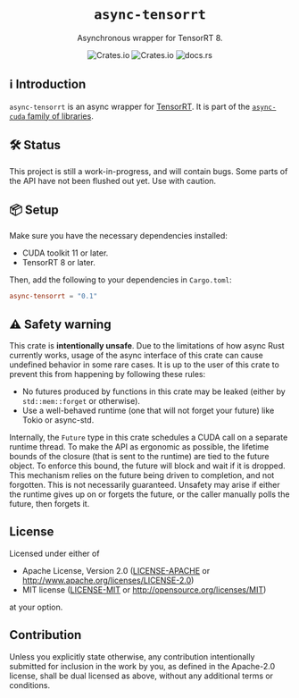 <h1 align="center">
  <code>async-tensorrt</code>
</h1>
<p align="center">Asynchronous wrapper for TensorRT 8.</p>
<div align="center">

![Crates.io](https://img.shields.io/crates/v/async-tensorrt)
![Crates.io](https://img.shields.io/crates/l/async-tensorrt)
![docs.rs](https://img.shields.io/docsrs/async-tensorrt)

</div>

## ℹ️ Introduction

`async-tensorrt` is an async wrapper for [TensorRT](https://developer.nvidia.com/tensorrt).
It is part of the [`async-cuda` family of libraries](./../..).

## 🛠 S️️tatus

This project is still a work-in-progress, and will contain bugs. Some parts of the API have not
been flushed out yet. Use with caution.

## 📦 Setup

Make sure you have the necessary dependencies installed:

* CUDA toolkit 11 or later.
* TensorRT 8 or later.

Then, add the following to your dependencies in `Cargo.toml`:

```toml
async-tensorrt = "0.1"
```

## ⚠️ Safety warning

This crate is **intentionally unsafe**. Due to the limitations of how async Rust currently works,
usage of the async interface of this crate can cause undefined behavior in some rare cases. It is up
to the user of this crate to prevent this from happening by following these rules:

* No futures produced by functions in this crate may be leaked (either by `std::mem::forget` or
  otherwise).
* Use a well-behaved runtime (one that will not forget your future) like Tokio or async-std.

Internally, the `Future` type in this crate schedules a CUDA call on a separate runtime thread. To
make the API as ergonomic as possible, the lifetime bounds of the closure (that is sent to the
runtime) are tied to the future object. To enforce this bound, the future will block and wait if it
is dropped. This mechanism relies on the future being driven to completion, and not forgotten. This
is not necessarily guaranteed. Unsafety may arise if either the runtime gives up on or forgets the
future, or the caller manually polls the future, then forgets it.

## License

Licensed under either of

 * Apache License, Version 2.0
   ([LICENSE-APACHE](LICENSE-APACHE) or http://www.apache.org/licenses/LICENSE-2.0)
 * MIT license
   ([LICENSE-MIT](LICENSE-MIT) or http://opensource.org/licenses/MIT)

at your option.

## Contribution

Unless you explicitly state otherwise, any contribution intentionally submitted
for inclusion in the work by you, as defined in the Apache-2.0 license, shall be
dual licensed as above, without any additional terms or conditions.